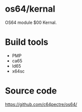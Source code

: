 # os64/kernal
OS64 module $00 Kernal.

# Build tools
* PMP
* ca65
* ld65
* x64sc

# Source code
https://github.com/c64pectre/os64/
